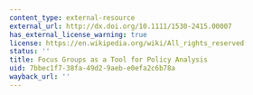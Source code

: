 ```yaml
---
content_type: external-resource
external_url: http://dx.doi.org/10.1111/1530-2415.00007
has_external_license_warning: true
license: https://en.wikipedia.org/wiki/All_rights_reserved
status: ''
title: Focus Groups as a Tool for Policy Analysis
uid: 7bbec1f7-38fa-49d2-9aeb-e0efa2c6b78a
wayback_url: ''
---
```

